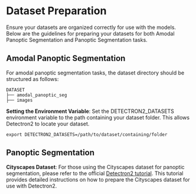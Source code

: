 # Dataset Preparation

Ensure your datasets are organized correctly for use with the models. Below are the guidelines for preparing your datasets for both Amodal Panoptic Segmentation and Panoptic Segmentation tasks.

## Amodal Panoptic Segmentation

For amodal panoptic segmentation tasks, the dataset directory should be structured as follows:

```plaintext
DATASET
├── amodal_panoptic_seg
├── images
```

**Setting the Environment Variable**: Set the DETECTRON2_DATASETS environment variable to the path containing your dataset folder. This allows Detectron2 to locate your dataset.
```shell
export DETECTRON2_DATASETS=/path/to/dataset/containing/folder
```

## Panoptic Segmentation
**Cityscapes Dataset**: For those using the Cityscapes dataset for panoptic segmentation, please refer to the official [Detectron2 tutorial](https://detectron2.readthedocs.io/en/latest/tutorials/builtin_datasets.html#expected-dataset-structure-for-cityscapes). This tutorial provides detailed instructions on how to prepare the Cityscapes dataset for use with Detectron2.
